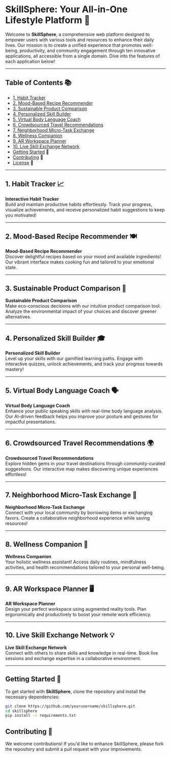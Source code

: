 # SkillSphere: Your All-in-One Lifestyle Platform 🌟

Welcome to **SkillSphere**, a comprehensive web platform designed to empower users with various tools and resources to enhance their daily lives. Our mission is to create a unified experience that promotes well-being, productivity, and community engagement through ten innovative applications, all accessible from a single domain. Dive into the features of each application below!

---

## Table of Contents 📚

- [1. Habit Tracker](#1-habit-tracker-)
- [2. Mood-Based Recipe Recommender](#2-mood-based-recipe-recommender-%EF%B8%8F)
- [3. Sustainable Product Comparison](#3-sustainable-product-comparison-)
- [4. Personalized Skill Builder](#4-personalized-skill-builder-)
- [5. Virtual Body Language Coach](#5-virtual-body-language-coach-)
- [6. Crowdsourced Travel Recommendations](#6-crowdsourced-travel-recommendations-)
- [7. Neighborhood Micro-Task Exchange](#7-neighborhood-micro-task-exchange-)
- [8. Wellness Companion](#8-wellness-companion-)
- [9. AR Workspace Planner](#9-ar-workspace-planner-%EF%B8%8F)
- [10. Live Skill Exchange Network](#10-live-skill-exchange-network-)
- [Getting Started](#getting-started-) 🚀
- [Contributing](#contributing-) 🤝
- [License](#license-) 📝

---

## 1. Habit Tracker 📈
**Interactive Habit Tracker**  
Build and maintain productive habits effortlessly. Track your progress, visualize achievements, and receive personalized habit suggestions to keep you motivated! 

---

## 2. Mood-Based Recipe Recommender 🍽️
**Mood-Based Recipe Recommender**  
Discover delightful recipes based on your mood and available ingredients! Our vibrant interface makes cooking fun and tailored to your emotional state.

---

## 3. Sustainable Product Comparison 🌱
**Sustainable Product Comparison**  
Make eco-conscious decisions with our intuitive product comparison tool. Analyze the environmental impact of your choices and discover greener alternatives.

---

## 4. Personalized Skill Builder 🎓
**Personalized Skill Builder**  
Level up your skills with our gamified learning paths. Engage with interactive quizzes, unlock achievements, and track your progress towards mastery!

---

## 5. Virtual Body Language Coach 🗣️
**Virtual Body Language Coach**  
Enhance your public speaking skills with real-time body language analysis. Our AI-driven feedback helps you improve your posture and gestures for impactful presentations.

---

## 6. Crowdsourced Travel Recommendations 🌍
**Crowdsourced Travel Recommendations**  
Explore hidden gems in your travel destinations through community-curated suggestions. Our interactive map makes discovering unique experiences effortless!

---

## 7. Neighborhood Micro-Task Exchange 🤝
**Neighborhood Micro-Task Exchange**  
Connect with your local community by borrowing items or exchanging favors. Create a collaborative neighborhood experience while saving resources!

---

## 8. Wellness Companion 🧘
**Wellness Companion**  
Your holistic wellness assistant! Access daily routines, mindfulness activities, and health recommendations tailored to your personal well-being.

---

## 9. AR Workspace Planner 🖥️
**AR Workspace Planner**  
Design your perfect workspace using augmented reality tools. Plan ergonomically and productively to boost your remote work efficiency.

---

## 10. Live Skill Exchange Network 💡
**Live Skill Exchange Network**  
Connect with others to share skills and knowledge in real-time. Book live sessions and exchange expertise in a collaborative environment.

---

## Getting Started 🚀

To get started with **SkillSphere**, clone the repository and install the necessary dependencies:

```bash
git clone https://github.com/yourusername/skillsphere.git
cd skillsphere
pip install -r requirements.txt
```
## Contributing 🤝
We welcome contributions! If you'd like to enhance SkillSphere, please fork the repository and submit a pull request with your improvements.
